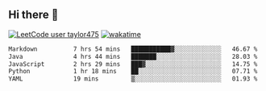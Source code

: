 ## Hi there 👋

[![LeetCode user taylor475](https://img.shields.io/badge/dynamic/json?style=for-the-badge&labelColor=black&color=%23ffa116&label=Solved&query=solvedOverTotal&url=https%3A%2F%2Fleetcode-badge.vercel.app%2Fapi%2Fusers%2Ftaylor475&logo=leetcode&logoColor=yellow)](https://leetcode.com/taylor475/)
[![wakatime](https://wakatime.com/badge/user/8c6aced9-f66a-452f-8802-5d7239ce5c50.svg)](https://wakatime.com/@8c6aced9-f66a-452f-8802-5d7239ce5c50)

<!--START_SECTION:waka-->

```txt
Markdown          7 hrs 54 mins   ███████████▓░░░░░░░░░░░░░   46.67 %
Java              4 hrs 44 mins   ███████░░░░░░░░░░░░░░░░░░   28.03 %
JavaScript        2 hrs 29 mins   ███▓░░░░░░░░░░░░░░░░░░░░░   14.75 %
Python            1 hr 18 mins    ██░░░░░░░░░░░░░░░░░░░░░░░   07.71 %
YAML              19 mins         ▒░░░░░░░░░░░░░░░░░░░░░░░░   01.93 %
```

<!--END_SECTION:waka-->

<!--
**taylor475/taylor475** is a _special_ repository because its `README.md` (this file) appears on your GitHub profile.
